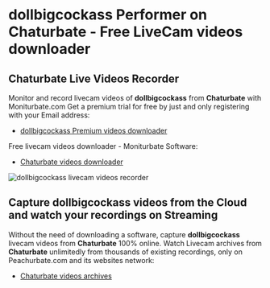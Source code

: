 # dollbigcockass Performer on Chaturbate - Free LiveCam videos downloader

## Chaturbate Live Videos Recorder

Monitor and record livecam videos of **dollbigcockass** from **Chaturbate** with Moniturbate.com
Get a premium trial for free by just and only registering with your Email address:
* [dollbigcockass Premium videos downloader](https://moniturbate.com/request-demo-licence-key.html)

Free livecam videos downloader - Moniturbate Software:
* [Chaturbate videos downloader](https://moniturbate.com/moniturbate-download-software.html)

![dollbigcockass livecam videos recorder](https://peachurnet.com/templates/moniturbate-software.png)


## Capture dollbigcockass videos from the Cloud and watch your recordings on Streaming

Without the need of downloading a software, capture **dollbigcockass** livecam videos from **Chaturbate** 100% online.
Watch Livecam archives from **Chaturbate** unlimitedly from thousands of existing recordings, only on Peachurbate.com and its websites network:
* [Chaturbate videos archives](https://peachurnet.com/)